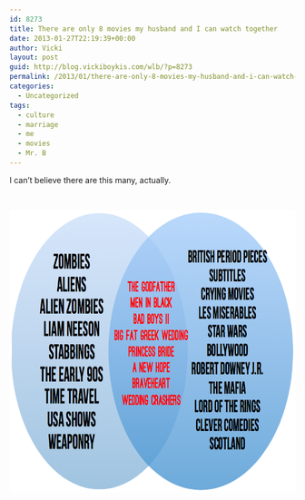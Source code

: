 ```yaml
---
id: 8273
title: There are only 8 movies my husband and I can watch together
date: 2013-01-27T22:19:39+00:00
author: Vicki
layout: post
guid: http://blog.vickiboykis.com/wlb/?p=8273
permalink: /2013/01/there-are-only-8-movies-my-husband-and-i-can-watch-together/
categories:
  - Uncategorized
tags:
  - culture
  - marriage
  - me
  - movies
  - Mr. B
---
```

I can&#8217;t believe there are this many, actually.

&nbsp;

<p style="text-align: center;">
  <a href="http://blog.vickiboykis.com/wlb/2013/01/there-are-only-8-movies-my-husband-and-i-can-watch-together/vennterrible/" rel="attachment wp-att-8285"><img class="aligncenter  wp-image-8285" alt="vennterrible" src="https://raw.githubusercontent.com/veekaybee/wlb/gh-pages/assets/images/2013/01/vennterrible.png" width="749" height="497" /></a>
</p>